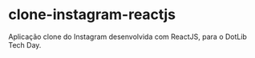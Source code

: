 # clone-instagram-reactjs

Aplicação clone do Instagram desenvolvida com ReactJS, para o DotLib Tech Day.
